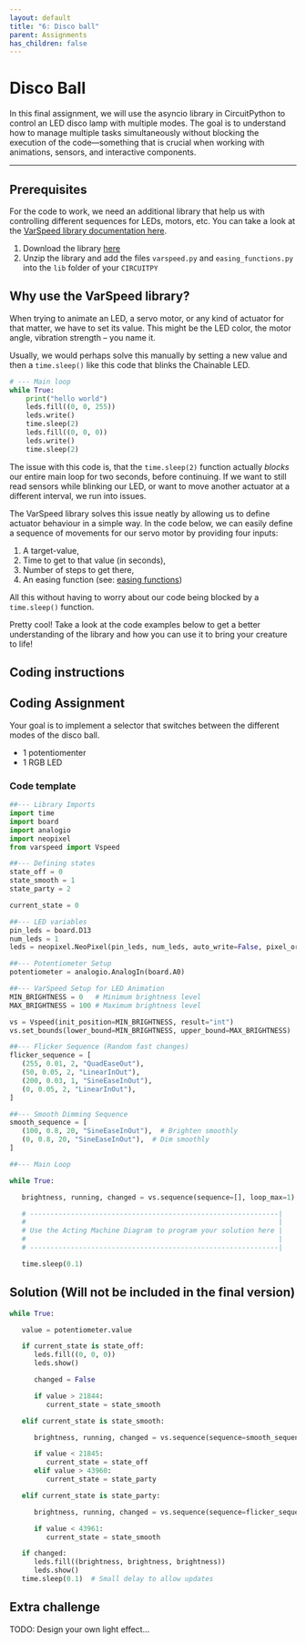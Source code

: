 ```yaml
---
layout: default
title: "6: Disco ball"
parent: Assignments
has_children: false
---
```


# Disco Ball

In this final assignment, we will use the asyncio library in CircuitPython to control an LED disco lamp with multiple modes. The goal is to understand how to manage multiple tasks simultaneously without blocking the execution of the code—something that is crucial when working with animations, sensors, and interactive components.

---

## Prerequisites

For the code to work, we need an additional library that help us with controlling different sequences for LEDs, motors, etc. You can take a look at the [VarSpeed library documentation here](https://github.com/pvanallen/VarSpeedPython).

1. Download the library [here](varspeed.zip)
2. Unzip the library and add the files `varspeed.py` and `easing_functions.py` into the `lib` folder of your `CIRCUITPY`


## Why use the VarSpeed library?

When trying to animate an LED, a servo motor, or any kind of actuator for that matter, we have to set its value. This might be the LED color, the motor angle, vibration strength – you name it. 

Usually, we would perhaps solve this manually by setting a new value and then a `time.sleep()` like this code that blinks the Chainable LED.

```python
# --- Main loop
while True:
    print("hello world")
    leds.fill((0, 0, 255))
    leds.write()
    time.sleep(2)
    leds.fill((0, 0, 0))
    leds.write()
    time.sleep(2)
```

The issue with this code is, that the `time.sleep(2)` function actually *blocks* our entire main loop for two seconds, before continuing. If we want to still read sensors while blinking our LED, or want to move another actuator at a different interval, we run into issues.

The VarSpeed library solves this issue neatly by allowing us to define actuator behaviour in a simple way. In the code below, we can easily define a sequence of movements for our servo motor by providing four inputs:
1. A target-value, 
2. Time to get to that value (in seconds), 
3. Number of steps to get there, 
4. An easing function (see: [easing functions](https://easings.net))

All this without having to worry about our code being blocked by a `time.sleep()` function. 

Pretty cool! Take a look at the code examples below to get a better understanding of the library and how you can use it to bring your creature to life!

## Coding instructions


## Coding Assignment
Your goal is to implement a selector that switches between the different modes of the disco ball. 
- 1 potentiomenter
- 1 RGB LED


### Code template

```python
##--- Library Imports
import time
import board
import analogio
import neopixel
from varspeed import Vspeed

##--- Defining states
state_off = 0
state_smooth = 1
state_party = 2

current_state = 0

##--- LED variables
pin_leds = board.D13
num_leds = 1
leds = neopixel.NeoPixel(pin_leds, num_leds, auto_write=False, pixel_order=neopixel.GRBW)

##--- Potentiometer Setup
potentiometer = analogio.AnalogIn(board.A0)

##--- VarSpeed Setup for LED Animation
MIN_BRIGHTNESS = 0   # Minimum brightness level
MAX_BRIGHTNESS = 100 # Maximum brightness level

vs = Vspeed(init_position=MIN_BRIGHTNESS, result="int")
vs.set_bounds(lower_bound=MIN_BRIGHTNESS, upper_bound=MAX_BRIGHTNESS)

##--- Flicker Sequence (Random fast changes)
flicker_sequence = [
   (255, 0.01, 2, "QuadEaseOut"),  
   (50, 0.05, 2, "LinearInOut"),  
   (200, 0.03, 1, "SineEaseInOut"),  
   (0, 0.05, 2, "LinearInOut"),    
]

##--- Smooth Dimming Sequence
smooth_sequence = [
   (100, 0.8, 20, "SineEaseInOut"),  # Brighten smoothly
   (0, 0.8, 20, "SineEaseInOut"),  # Dim smoothly
]

##--- Main Loop

while True:

   brightness, running, changed = vs.sequence(sequence=[], loop_max=1)

   # -------------------------------------------------------------| 
   #                                                              | 
   # Use the Acting Machine Diagram to program your solution here | 
   #                                                              | 
   # -------------------------------------------------------------|

   time.sleep(0.1)

```

## Solution (Will not be included in the final version)
```python
while True:

   value = potentiometer.value

   if current_state is state_off:
      leds.fill((0, 0, 0))
      leds.show()

      changed = False

      if value > 21844:
         current_state = state_smooth

   elif current_state is state_smooth:

      brightness, running, changed = vs.sequence(sequence=smooth_sequence, loop_max=0)  # Loop indefinitely

      if value < 21845:
         current_state = state_off
      elif value > 43960:
         current_state = state_party

   elif current_state is state_party:

      brightness, running, changed = vs.sequence(sequence=flicker_sequence, loop_max=0)  # Loop indefinitely

      if value < 43961:
         current_state = state_smooth

   if changed:
      leds.fill((brightness, brightness, brightness))
      leds.show()
   time.sleep(0.1)  # Small delay to allow updates
```

## Extra challenge

TODO: Design your own light effect...